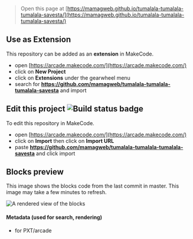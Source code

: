  


> Open this page at [https://mamagweb.github.io/tumalala-tumalala-tumalala-savesta/](https://mamagweb.github.io/tumalala-tumalala-tumalala-savesta/)

## Use as Extension

This repository can be added as an **extension** in MakeCode.

* open [https://arcade.makecode.com/](https://arcade.makecode.com/)
* click on **New Project**
* click on **Extensions** under the gearwheel menu
* search for **https://github.com/mamagweb/tumalala-tumalala-tumalala-savesta** and import

## Edit this project ![Build status badge](https://github.com/mamagweb/tumalala-tumalala-tumalala-savesta/workflows/MakeCode/badge.svg)

To edit this repository in MakeCode.

* open [https://arcade.makecode.com/](https://arcade.makecode.com/)
* click on **Import** then click on **Import URL**
* paste **https://github.com/mamagweb/tumalala-tumalala-tumalala-savesta** and click import

## Blocks preview

This image shows the blocks code from the last commit in master.
This image may take a few minutes to refresh.

![A rendered view of the blocks](https://github.com/mamagweb/tumalala-tumalala-tumalala-savesta/raw/master/.github/makecode/blocks.png)

#### Metadata (used for search, rendering)

* for PXT/arcade
<script src="https://makecode.com/gh-pages-embed.js"></script><script>makeCodeRender("{{ site.makecode.home_url }}", "{{ site.github.owner_name }}/{{ site.github.repository_name }}");</script>
